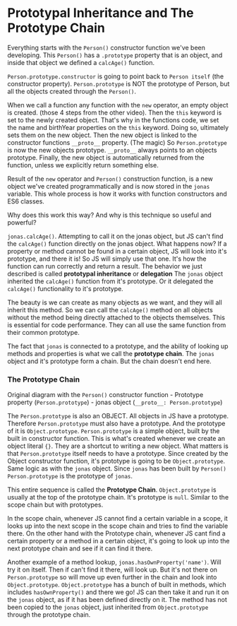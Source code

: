 # Prototypal Inheritance and The Prototype Chain

Everything starts with the `Person()` constructor function we've been developing. This `Person()` has a `.prototype` property that is an object, and inside that object we defined a `calcAge()` function.

`Person.prototype.constructor` is going to point back to `Person itself` (the constructor property). `Person.prototype` is NOT the prototype of Person, but all the objects created through the `Person()`.

When we call a function any function with the `new` operator, an empty object is created. (those 4 steps from the other video). Then the `this` keyword is set to the newly created object. That's why in the functions code, we set the name and birthYear properties on the `this` keyword. Doing so, ultimately sets them on the new object. Then the new object is linked to the constructor functions `__proto__` property. (The magic) So `Person.prototype` is now the new objects prototype. `__proto__` always points to an objects prototype. Finally, the new object is automatically returned from the function, unless we explicitly return something else.

Result of the `new` operator and `Person()` construction function, is a new object we've created programmatically and is now stored in the `jonas` variable. This whole process is how it works with function constructors and ES6 classes.

Why does this work this way? And why is this technique so useful and powerful?

`jonas.calcAge()`. Attempting to call it on the jonas object, but JS can't find the `calcAge()` function directly on the jonas object. What happens now? If a property or method cannot be found in a certain object, JS will look into it's prototype, and there it is! So JS will simply use that one. It's how the function can run correctly and return a result. The behavior we just described is called **prototypal inheritance** or **delegation** The `jonas` object inherited the `calcAge()` function from it's prototype. Or it delegated the `calcAge()` functionality to it's prototype.

The beauty is we can create as many objects as we want, and they will all inherit this method. So we can call the `calcAge()` method on all objects without the method being directly attached to the objects themselves. This is essential for code performance. They can all use the same function from their common prototype.

The fact that `jonas` is connected to a prototype, and the ability of looking up methods and properties is what we call the **prototype chain**. The `jonas` object and it's prototype form a chain. But the chain doesn't end here.

### The Prototype Chain

Original diagram with the `Person()` constructor function - Prototype property (`Person.prototype`) - jonas object (`__proto__: Person.prototype`)

The `Person.prototype` is also an OBJECT. All objects in JS have a prototype. Therefore `Person.prototype` must also have a prototype. And the prototype of it is `Object.prototype`. `Person.prototype` is a simple object, built by the built in constructor function. This is what's created whenever we create an object literal `{}`. They are a shortcut to writing a new object. What matters is that `Person.prototype` itself needs to have a prototype. Since created by the Object constructor function, it's prototype is going to be `Object.prototype`. Same logic as with the `jonas` object. Since `jonas` has been built by `Person()` `Person.prototype` is the prototype of `jonas`.

This entire sequence is called the **Prototype Chain**. `Object.prototype` is usually at the top of the prototype chain. It's prototype is `null`. Similar to the scope chain but with prototypes.

In the scope chain, whenever JS cannot find a certain variable in a scope, it looks up into the next scope in the scope chain and tries to find the variable there. On the other hand with the Prototype chain, whenever JS cant find a certain property or a method in a certain object, it's going to look up into the next prototype chain and see if it can find it there.

Another example of a method lookup, `jonas.hasOwnProperty('name')`. Will try it on itself. Then if can't find it there, will look up. But it's not there on `Person.prototype` so will move up even further in the chain and look into `Object.prototype`. `Object.prototype` has a bunch of built in methods, which includes `hasOwnProperty()` and there we go! JS can then take it and run it on the `jonas` object, as if it has been defined directly on it. The method has not been copied to the `jonas` object, just inherited from `Object.prototype` through the prototype chain.
